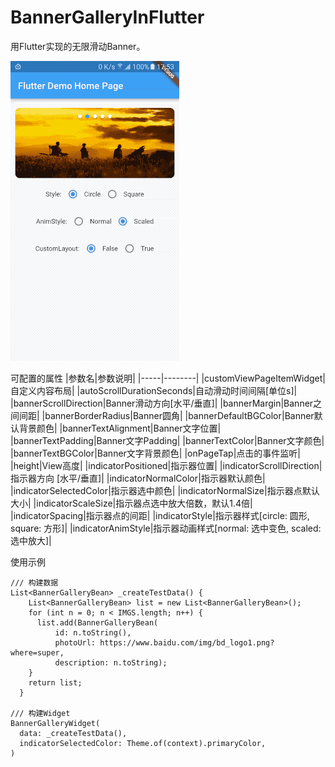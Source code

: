 # BannerGalleryInFlutter
用Flutter实现的无限滑动Banner。

![Screenshot](https://github.com/h3clikejava/BannerGalleryInFlutter/blob/master/photos/Screenshot_v1.gif?raw=true)

可配置的属性
|参数名|参数说明|
|-----|--------|
|customViewPageItemWidget|自定义内容布局|
|autoScrollDurationSeconds|自动滑动时间间隔[单位s]|
|bannerScrollDirection|Banner滑动方向[水平/垂直]|
|bannerMargin|Banner之间间距|
|bannerBorderRadius|Banner圆角|
|bannerDefaultBGColor|Banner默认背景颜色|
|bannerTextAlignment|Banner文字位置|
|bannerTextPadding|Banner文字Padding|
|bannerTextColor|Banner文字颜色|
|bannerTextBGColor|Banner文字背景颜色|
|onPageTap|点击的事件监听|
|height|View高度|
|indicatorPositioned|指示器位置|
|indicatorScrollDirection|指示器方向 [水平/垂直]|
|indicatorNormalColor|指示器默认颜色|
|indicatorSelectedColor|指示器选中颜色|
|indicatorNormalSize|指示器点默认大小|
|indicatorScaleSize|指示器点选中放大倍数，默认1.4倍|
|indicatorSpacing|指示器点的间距|
|indicatorStyle|指示器样式[circle: 圆形, square: 方形]|
|indicatorAnimStyle|指示器动画样式[normal: 选中变色, scaled:选中放大]|


使用示例
```
/// 构建数据
List<BannerGalleryBean> _createTestData() {
    List<BannerGalleryBean> list = new List<BannerGalleryBean>();
    for (int n = 0; n < IMGS.length; n++) {
      list.add(BannerGalleryBean(
          id: n.toString(),
          photoUrl: https://www.baidu.com/img/bd_logo1.png?where=super,
          description: n.toString);
    }
    return list;
  }
  
/// 构建Widget
BannerGalleryWidget(
  data: _createTestData(),
  indicatorSelectedColor: Theme.of(context).primaryColor,
)
```
